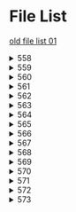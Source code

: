 # File List

[old file list 01](https://ponapon280.github.io/5chSummary/README_old_01.html)
<details>
<summary>558</summary>

- [sum](https://ponapon280.github.io/5chSummary/558/sum.html)
- [mod](https://ponapon280.github.io/5chSummary/558/mod.html)
- [url](https://ponapon280.github.io/5chSummary/558/url.html)

> sum_prefiles
>
>  - [sum_1](https://ponapon280.github.io/5chSummary/558/sum_prefiles/sum_1.html)
>  - [sum_2](https://ponapon280.github.io/5chSummary/558/sum_prefiles/sum_2.html)
>  - [sum_3](https://ponapon280.github.io/5chSummary/558/sum_prefiles/sum_3.html)
>  - [sum_4](https://ponapon280.github.io/5chSummary/558/sum_prefiles/sum_4.html)
>  - [sum_5](https://ponapon280.github.io/5chSummary/558/sum_prefiles/sum_5.html)

> mod_prefiles
>
>  - [mod_1](https://ponapon280.github.io/5chSummary/558/mod_prefiles/mod_1.html)
>  - [mod_2](https://ponapon280.github.io/5chSummary/558/mod_prefiles/mod_2.html)
>  - [mod_3](https://ponapon280.github.io/5chSummary/558/mod_prefiles/mod_3.html)
>  - [mod_4](https://ponapon280.github.io/5chSummary/558/mod_prefiles/mod_4.html)
>  - [mod_5](https://ponapon280.github.io/5chSummary/558/mod_prefiles/mod_5.html)

> tools_prefiles
>
</details>

<details>
<summary>559</summary>

- [sum](https://ponapon280.github.io/5chSummary/559/sum.html)
- [mod](https://ponapon280.github.io/5chSummary/559/mod.html)
- [url](https://ponapon280.github.io/5chSummary/559/url.html)

> sum_prefiles
>
>  - [sum_1](https://ponapon280.github.io/5chSummary/559/sum_prefiles/sum_1.html)
>  - [sum_2](https://ponapon280.github.io/5chSummary/559/sum_prefiles/sum_2.html)
>  - [sum_3](https://ponapon280.github.io/5chSummary/559/sum_prefiles/sum_3.html)
>  - [sum_4](https://ponapon280.github.io/5chSummary/559/sum_prefiles/sum_4.html)
>  - [sum_5](https://ponapon280.github.io/5chSummary/559/sum_prefiles/sum_5.html)

> mod_prefiles
>
>  - [mod_1](https://ponapon280.github.io/5chSummary/559/mod_prefiles/mod_1.html)
>  - [mod_2](https://ponapon280.github.io/5chSummary/559/mod_prefiles/mod_2.html)
>  - [mod_3](https://ponapon280.github.io/5chSummary/559/mod_prefiles/mod_3.html)
>  - [mod_4](https://ponapon280.github.io/5chSummary/559/mod_prefiles/mod_4.html)
>  - [mod_5](https://ponapon280.github.io/5chSummary/559/mod_prefiles/mod_5.html)

> tools_prefiles
>
</details>

<details>
<summary>560</summary>

- [sum](https://ponapon280.github.io/5chSummary/560/sum.html)
- [mod](https://ponapon280.github.io/5chSummary/560/mod.html)
- [url](https://ponapon280.github.io/5chSummary/560/url.html)

> sum_prefiles
>
>  - [sum_1](https://ponapon280.github.io/5chSummary/560/sum_prefiles/sum_1.html)
>  - [sum_2](https://ponapon280.github.io/5chSummary/560/sum_prefiles/sum_2.html)
>  - [sum_3](https://ponapon280.github.io/5chSummary/560/sum_prefiles/sum_3.html)
>  - [sum_4](https://ponapon280.github.io/5chSummary/560/sum_prefiles/sum_4.html)
>  - [sum_5](https://ponapon280.github.io/5chSummary/560/sum_prefiles/sum_5.html)

> mod_prefiles
>
>  - [mod_1](https://ponapon280.github.io/5chSummary/560/mod_prefiles/mod_1.html)
>  - [mod_2](https://ponapon280.github.io/5chSummary/560/mod_prefiles/mod_2.html)
>  - [mod_3](https://ponapon280.github.io/5chSummary/560/mod_prefiles/mod_3.html)
>  - [mod_4](https://ponapon280.github.io/5chSummary/560/mod_prefiles/mod_4.html)
>  - [mod_5](https://ponapon280.github.io/5chSummary/560/mod_prefiles/mod_5.html)

> tools_prefiles
>
</details>

<details>
<summary>561</summary>

- [sum](https://ponapon280.github.io/5chSummary/561/sum.html)
- [mod](https://ponapon280.github.io/5chSummary/561/mod.html)
- [url](https://ponapon280.github.io/5chSummary/561/url.html)

> sum_prefiles
>
>  - [sum_1](https://ponapon280.github.io/5chSummary/561/sum_prefiles/sum_1.html)
>  - [sum_2](https://ponapon280.github.io/5chSummary/561/sum_prefiles/sum_2.html)
>  - [sum_3](https://ponapon280.github.io/5chSummary/561/sum_prefiles/sum_3.html)
>  - [sum_4](https://ponapon280.github.io/5chSummary/561/sum_prefiles/sum_4.html)
>  - [sum_5](https://ponapon280.github.io/5chSummary/561/sum_prefiles/sum_5.html)

> mod_prefiles
>
>  - [mod_1](https://ponapon280.github.io/5chSummary/561/mod_prefiles/mod_1.html)
>  - [mod_2](https://ponapon280.github.io/5chSummary/561/mod_prefiles/mod_2.html)
>  - [mod_3](https://ponapon280.github.io/5chSummary/561/mod_prefiles/mod_3.html)
>  - [mod_4](https://ponapon280.github.io/5chSummary/561/mod_prefiles/mod_4.html)
>  - [mod_5](https://ponapon280.github.io/5chSummary/561/mod_prefiles/mod_5.html)

> tools_prefiles
>
</details>

<details>
<summary>562</summary>

- [sum](https://ponapon280.github.io/5chSummary/562/sum.html)
- [mod](https://ponapon280.github.io/5chSummary/562/mod.html)
- [url](https://ponapon280.github.io/5chSummary/562/url.html)

> sum_prefiles
>
>  - [sum_1](https://ponapon280.github.io/5chSummary/562/sum_prefiles/sum_1.html)
>  - [sum_2](https://ponapon280.github.io/5chSummary/562/sum_prefiles/sum_2.html)
>  - [sum_3](https://ponapon280.github.io/5chSummary/562/sum_prefiles/sum_3.html)
>  - [sum_4](https://ponapon280.github.io/5chSummary/562/sum_prefiles/sum_4.html)
>  - [sum_5](https://ponapon280.github.io/5chSummary/562/sum_prefiles/sum_5.html)

> mod_prefiles
>
>  - [mod_1](https://ponapon280.github.io/5chSummary/562/mod_prefiles/mod_1.html)
>  - [mod_2](https://ponapon280.github.io/5chSummary/562/mod_prefiles/mod_2.html)
>  - [mod_3](https://ponapon280.github.io/5chSummary/562/mod_prefiles/mod_3.html)
>  - [mod_4](https://ponapon280.github.io/5chSummary/562/mod_prefiles/mod_4.html)
>  - [mod_5](https://ponapon280.github.io/5chSummary/562/mod_prefiles/mod_5.html)

> tools_prefiles
>
</details>

<details>
<summary>563</summary>

- [sum](https://ponapon280.github.io/5chSummary/563/sum.html)
- [mod](https://ponapon280.github.io/5chSummary/563/mod.html)
- [url](https://ponapon280.github.io/5chSummary/563/url.html)

> sum_prefiles
>
>  - [sum_1](https://ponapon280.github.io/5chSummary/563/sum_prefiles/sum_1.html)
>  - [sum_2](https://ponapon280.github.io/5chSummary/563/sum_prefiles/sum_2.html)
>  - [sum_3](https://ponapon280.github.io/5chSummary/563/sum_prefiles/sum_3.html)
>  - [sum_4](https://ponapon280.github.io/5chSummary/563/sum_prefiles/sum_4.html)
>  - [sum_5](https://ponapon280.github.io/5chSummary/563/sum_prefiles/sum_5.html)

> mod_prefiles
>
>  - [mod_1](https://ponapon280.github.io/5chSummary/563/mod_prefiles/mod_1.html)
>  - [mod_2](https://ponapon280.github.io/5chSummary/563/mod_prefiles/mod_2.html)
>  - [mod_3](https://ponapon280.github.io/5chSummary/563/mod_prefiles/mod_3.html)
>  - [mod_4](https://ponapon280.github.io/5chSummary/563/mod_prefiles/mod_4.html)
>  - [mod_5](https://ponapon280.github.io/5chSummary/563/mod_prefiles/mod_5.html)

> tools_prefiles
>
</details>

<details>
<summary>564</summary>

- [sum](https://ponapon280.github.io/5chSummary/564/sum.html)
- [mod](https://ponapon280.github.io/5chSummary/564/mod.html)
- [url](https://ponapon280.github.io/5chSummary/564/url.html)

> sum_prefiles
>
>  - [sum_1](https://ponapon280.github.io/5chSummary/564/sum_prefiles/sum_1.html)
>  - [sum_2](https://ponapon280.github.io/5chSummary/564/sum_prefiles/sum_2.html)
>  - [sum_3](https://ponapon280.github.io/5chSummary/564/sum_prefiles/sum_3.html)
>  - [sum_4](https://ponapon280.github.io/5chSummary/564/sum_prefiles/sum_4.html)
>  - [sum_5](https://ponapon280.github.io/5chSummary/564/sum_prefiles/sum_5.html)

> mod_prefiles
>
>  - [mod_1](https://ponapon280.github.io/5chSummary/564/mod_prefiles/mod_1.html)
>  - [mod_2](https://ponapon280.github.io/5chSummary/564/mod_prefiles/mod_2.html)
>  - [mod_3](https://ponapon280.github.io/5chSummary/564/mod_prefiles/mod_3.html)
>  - [mod_4](https://ponapon280.github.io/5chSummary/564/mod_prefiles/mod_4.html)
>  - [mod_5](https://ponapon280.github.io/5chSummary/564/mod_prefiles/mod_5.html)

> tools_prefiles
>
</details>

<details>
<summary>565</summary>

- [sum](https://ponapon280.github.io/5chSummary/565/sum.html)
- [mod](https://ponapon280.github.io/5chSummary/565/mod.html)
- [url](https://ponapon280.github.io/5chSummary/565/url.html)

> sum_prefiles
>
>  - [sum_1](https://ponapon280.github.io/5chSummary/565/sum_prefiles/sum_1.html)
>  - [sum_2](https://ponapon280.github.io/5chSummary/565/sum_prefiles/sum_2.html)
>  - [sum_3](https://ponapon280.github.io/5chSummary/565/sum_prefiles/sum_3.html)
>  - [sum_4](https://ponapon280.github.io/5chSummary/565/sum_prefiles/sum_4.html)
>  - [sum_5](https://ponapon280.github.io/5chSummary/565/sum_prefiles/sum_5.html)

> mod_prefiles
>
>  - [mod_1](https://ponapon280.github.io/5chSummary/565/mod_prefiles/mod_1.html)
>  - [mod_2](https://ponapon280.github.io/5chSummary/565/mod_prefiles/mod_2.html)
>  - [mod_3](https://ponapon280.github.io/5chSummary/565/mod_prefiles/mod_3.html)
>  - [mod_4](https://ponapon280.github.io/5chSummary/565/mod_prefiles/mod_4.html)
>  - [mod_5](https://ponapon280.github.io/5chSummary/565/mod_prefiles/mod_5.html)

> tools_prefiles
>
</details>

<details>
<summary>566</summary>

- [sum](https://ponapon280.github.io/5chSummary/566/sum.html)
- [mod](https://ponapon280.github.io/5chSummary/566/mod.html)
- [url](https://ponapon280.github.io/5chSummary/566/url.html)

> sum_prefiles
>
>  - [sum_1](https://ponapon280.github.io/5chSummary/566/sum_prefiles/sum_1.html)
>  - [sum_2](https://ponapon280.github.io/5chSummary/566/sum_prefiles/sum_2.html)
>  - [sum_3](https://ponapon280.github.io/5chSummary/566/sum_prefiles/sum_3.html)
>  - [sum_4](https://ponapon280.github.io/5chSummary/566/sum_prefiles/sum_4.html)
>  - [sum_5](https://ponapon280.github.io/5chSummary/566/sum_prefiles/sum_5.html)

> mod_prefiles
>
>  - [mod_1](https://ponapon280.github.io/5chSummary/566/mod_prefiles/mod_1.html)
>  - [mod_2](https://ponapon280.github.io/5chSummary/566/mod_prefiles/mod_2.html)
>  - [mod_3](https://ponapon280.github.io/5chSummary/566/mod_prefiles/mod_3.html)
>  - [mod_4](https://ponapon280.github.io/5chSummary/566/mod_prefiles/mod_4.html)
>  - [mod_5](https://ponapon280.github.io/5chSummary/566/mod_prefiles/mod_5.html)

> tools_prefiles
>
</details>

<details>
<summary>567</summary>

- [sum](https://ponapon280.github.io/5chSummary/567/sum.html)
- [mod](https://ponapon280.github.io/5chSummary/567/mod.html)
- [url](https://ponapon280.github.io/5chSummary/567/url.html)

> sum_prefiles
>
>  - [sum_1](https://ponapon280.github.io/5chSummary/567/sum_prefiles/sum_1.html)
>  - [sum_2](https://ponapon280.github.io/5chSummary/567/sum_prefiles/sum_2.html)
>  - [sum_3](https://ponapon280.github.io/5chSummary/567/sum_prefiles/sum_3.html)
>  - [sum_4](https://ponapon280.github.io/5chSummary/567/sum_prefiles/sum_4.html)
>  - [sum_5](https://ponapon280.github.io/5chSummary/567/sum_prefiles/sum_5.html)

> mod_prefiles
>
>  - [mod_1](https://ponapon280.github.io/5chSummary/567/mod_prefiles/mod_1.html)
>  - [mod_2](https://ponapon280.github.io/5chSummary/567/mod_prefiles/mod_2.html)
>  - [mod_3](https://ponapon280.github.io/5chSummary/567/mod_prefiles/mod_3.html)
>  - [mod_4](https://ponapon280.github.io/5chSummary/567/mod_prefiles/mod_4.html)
>  - [mod_5](https://ponapon280.github.io/5chSummary/567/mod_prefiles/mod_5.html)

> tools_prefiles
>
</details>

<details>
<summary>568</summary>

- [sum](https://ponapon280.github.io/5chSummary/568/sum.html)
- [mod](https://ponapon280.github.io/5chSummary/568/mod.html)
- [url](https://ponapon280.github.io/5chSummary/568/url.html)

> sum_prefiles
>
>  - [sum_1](https://ponapon280.github.io/5chSummary/568/sum_prefiles/sum_1.html)
>  - [sum_2](https://ponapon280.github.io/5chSummary/568/sum_prefiles/sum_2.html)
>  - [sum_3](https://ponapon280.github.io/5chSummary/568/sum_prefiles/sum_3.html)
>  - [sum_4](https://ponapon280.github.io/5chSummary/568/sum_prefiles/sum_4.html)
>  - [sum_5](https://ponapon280.github.io/5chSummary/568/sum_prefiles/sum_5.html)

> mod_prefiles
>
>  - [mod_1](https://ponapon280.github.io/5chSummary/568/mod_prefiles/mod_1.html)
>  - [mod_2](https://ponapon280.github.io/5chSummary/568/mod_prefiles/mod_2.html)
>  - [mod_3](https://ponapon280.github.io/5chSummary/568/mod_prefiles/mod_3.html)
>  - [mod_4](https://ponapon280.github.io/5chSummary/568/mod_prefiles/mod_4.html)
>  - [mod_5](https://ponapon280.github.io/5chSummary/568/mod_prefiles/mod_5.html)

> tools_prefiles
>
</details>

<details>
<summary>569</summary>

- [sum](https://ponapon280.github.io/5chSummary/569/sum.html)
- [mod](https://ponapon280.github.io/5chSummary/569/mod.html)
- [url](https://ponapon280.github.io/5chSummary/569/url.html)

> sum_prefiles
>
>  - [sum_1](https://ponapon280.github.io/5chSummary/569/sum_prefiles/sum_1.html)
>  - [sum_2](https://ponapon280.github.io/5chSummary/569/sum_prefiles/sum_2.html)
>  - [sum_3](https://ponapon280.github.io/5chSummary/569/sum_prefiles/sum_3.html)
>  - [sum_4](https://ponapon280.github.io/5chSummary/569/sum_prefiles/sum_4.html)
>  - [sum_5](https://ponapon280.github.io/5chSummary/569/sum_prefiles/sum_5.html)

> mod_prefiles
>
>  - [mod_1](https://ponapon280.github.io/5chSummary/569/mod_prefiles/mod_1.html)
>  - [mod_2](https://ponapon280.github.io/5chSummary/569/mod_prefiles/mod_2.html)
>  - [mod_3](https://ponapon280.github.io/5chSummary/569/mod_prefiles/mod_3.html)
>  - [mod_4](https://ponapon280.github.io/5chSummary/569/mod_prefiles/mod_4.html)
>  - [mod_5](https://ponapon280.github.io/5chSummary/569/mod_prefiles/mod_5.html)

> tools_prefiles
>
</details>

<details>
<summary>570</summary>

- [sum](https://ponapon280.github.io/5chSummary/570/sum.html)
- [mod](https://ponapon280.github.io/5chSummary/570/mod.html)
- [url](https://ponapon280.github.io/5chSummary/570/url.html)

> sum_prefiles
>
>  - [sum_1](https://ponapon280.github.io/5chSummary/570/sum_prefiles/sum_1.html)
>  - [sum_2](https://ponapon280.github.io/5chSummary/570/sum_prefiles/sum_2.html)
>  - [sum_3](https://ponapon280.github.io/5chSummary/570/sum_prefiles/sum_3.html)
>  - [sum_4](https://ponapon280.github.io/5chSummary/570/sum_prefiles/sum_4.html)
>  - [sum_5](https://ponapon280.github.io/5chSummary/570/sum_prefiles/sum_5.html)

> mod_prefiles
>
>  - [mod_1](https://ponapon280.github.io/5chSummary/570/mod_prefiles/mod_1.html)
>  - [mod_2](https://ponapon280.github.io/5chSummary/570/mod_prefiles/mod_2.html)
>  - [mod_3](https://ponapon280.github.io/5chSummary/570/mod_prefiles/mod_3.html)
>  - [mod_4](https://ponapon280.github.io/5chSummary/570/mod_prefiles/mod_4.html)
>  - [mod_5](https://ponapon280.github.io/5chSummary/570/mod_prefiles/mod_5.html)

> tools_prefiles
>
</details>

<details>
<summary>571</summary>

- [sum](https://ponapon280.github.io/5chSummary/571/sum.html)
- [mod](https://ponapon280.github.io/5chSummary/571/mod.html)
- [url](https://ponapon280.github.io/5chSummary/571/url.html)

> sum_prefiles
>
>  - [sum_1](https://ponapon280.github.io/5chSummary/571/sum_prefiles/sum_1.html)
>  - [sum_2](https://ponapon280.github.io/5chSummary/571/sum_prefiles/sum_2.html)
>  - [sum_3](https://ponapon280.github.io/5chSummary/571/sum_prefiles/sum_3.html)
>  - [sum_4](https://ponapon280.github.io/5chSummary/571/sum_prefiles/sum_4.html)
>  - [sum_5](https://ponapon280.github.io/5chSummary/571/sum_prefiles/sum_5.html)

> mod_prefiles
>
>  - [mod_1](https://ponapon280.github.io/5chSummary/571/mod_prefiles/mod_1.html)
>  - [mod_2](https://ponapon280.github.io/5chSummary/571/mod_prefiles/mod_2.html)
>  - [mod_3](https://ponapon280.github.io/5chSummary/571/mod_prefiles/mod_3.html)
>  - [mod_4](https://ponapon280.github.io/5chSummary/571/mod_prefiles/mod_4.html)
>  - [mod_5](https://ponapon280.github.io/5chSummary/571/mod_prefiles/mod_5.html)

> tools_prefiles
>
</details>

<details>
<summary>572</summary>

- [sum](https://ponapon280.github.io/5chSummary/572/sum.html)
- [mod](https://ponapon280.github.io/5chSummary/572/mod.html)
- [url](https://ponapon280.github.io/5chSummary/572/url.html)

> sum_prefiles
>
>  - [sum_1](https://ponapon280.github.io/5chSummary/572/sum_prefiles/sum_1.html)
>  - [sum_2](https://ponapon280.github.io/5chSummary/572/sum_prefiles/sum_2.html)
>  - [sum_3](https://ponapon280.github.io/5chSummary/572/sum_prefiles/sum_3.html)
>  - [sum_4](https://ponapon280.github.io/5chSummary/572/sum_prefiles/sum_4.html)
>  - [sum_5](https://ponapon280.github.io/5chSummary/572/sum_prefiles/sum_5.html)

> mod_prefiles
>
>  - [mod_1](https://ponapon280.github.io/5chSummary/572/mod_prefiles/mod_1.html)
>  - [mod_2](https://ponapon280.github.io/5chSummary/572/mod_prefiles/mod_2.html)
>  - [mod_3](https://ponapon280.github.io/5chSummary/572/mod_prefiles/mod_3.html)
>  - [mod_4](https://ponapon280.github.io/5chSummary/572/mod_prefiles/mod_4.html)
>  - [mod_5](https://ponapon280.github.io/5chSummary/572/mod_prefiles/mod_5.html)

> tools_prefiles
>
</details>

<details>
<summary>573</summary>

- [sum](https://ponapon280.github.io/5chSummary/573/sum.html)
- [mod](https://ponapon280.github.io/5chSummary/573/mod.html)
- [url](https://ponapon280.github.io/5chSummary/573/url.html)
- [tools](https://ponapon280.github.io/5chSummary/573/tools.html)

> sum_prefiles
>
>  - [sum_1](https://ponapon280.github.io/5chSummary/573/sum_prefiles/sum_1.html)
>  - [sum_2](https://ponapon280.github.io/5chSummary/573/sum_prefiles/sum_2.html)
>  - [sum_3](https://ponapon280.github.io/5chSummary/573/sum_prefiles/sum_3.html)
>  - [sum_4](https://ponapon280.github.io/5chSummary/573/sum_prefiles/sum_4.html)
>  - [sum_5](https://ponapon280.github.io/5chSummary/573/sum_prefiles/sum_5.html)

> mod_prefiles
>
>  - [mod_1](https://ponapon280.github.io/5chSummary/573/mod_prefiles/mod_1.html)
>  - [mod_2](https://ponapon280.github.io/5chSummary/573/mod_prefiles/mod_2.html)
>  - [mod_3](https://ponapon280.github.io/5chSummary/573/mod_prefiles/mod_3.html)
>  - [mod_4](https://ponapon280.github.io/5chSummary/573/mod_prefiles/mod_4.html)
>  - [mod_5](https://ponapon280.github.io/5chSummary/573/mod_prefiles/mod_5.html)

> tools_prefiles
>
>  - [tools_1](https://ponapon280.github.io/5chSummary/573/tools_prefiles/tools_1.html)
>  - [tools_2](https://ponapon280.github.io/5chSummary/573/tools_prefiles/tools_2.html)
>  - [tools_3](https://ponapon280.github.io/5chSummary/573/tools_prefiles/tools_3.html)
>  - [tools_4](https://ponapon280.github.io/5chSummary/573/tools_prefiles/tools_4.html)
>  - [tools_5](https://ponapon280.github.io/5chSummary/573/tools_prefiles/tools_5.html)
</details>

